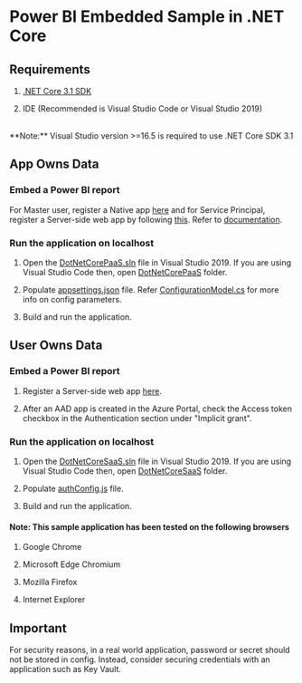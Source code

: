 # Power BI Embedded Sample in .NET Core

## Requirements

1. [.NET Core 3.1 SDK](https://aka.ms/netcore31)

2. IDE (Recommended is Visual Studio Code or Visual Studio 2019)
<br>
**Note:** Visual Studio version >=16.5 is required to use .NET Core SDK 3.1


## App Owns Data

### Embed a Power BI report

For Master user, register a Native app [here](https://aka.ms/embedsetup/AppOwnsData) and for Service Principal, register a Server-side web app by following [this](https://aka.ms/EmbedServicePrincipal). Refer to [documentation](https://aka.ms/RegisterPowerBIApp).

### Run the application on localhost

1. Open the [DotNetCorePaaS.sln](App%20Owns%20Data/DotNetCorePaaS.sln) file in Visual Studio 2019. If you are using Visual Studio Code then, open [DotNetCorePaaS](App%20Owns%20Data/DotNetCorePaaS) folder.

2. Populate [appsettings.json](App%20Owns%20Data/DotNetCorePaaS/appsettings.json) file. Refer [ConfigurationModel.cs](App%20Owns%20Data%2FDotNetCorePaaS%2FModels%2FConfigurationModel.cs) for more info on config parameters.

3. Build and run the application.



## User Owns Data

### Embed a Power BI report

1. Register a Server-side web app [here](https://aka.ms/embedsetup/userownsdata).
   
2. After an AAD app is created in the Azure Portal, check the Access token checkbox in the Authentication section under "Implicit grant".

### Run the application on localhost

1. Open the [DotNetCoreSaaS.sln](User%20Owns%20Data/DotNetCoreSaaS.sln) file in Visual Studio 2019. If you are using Visual Studio Code then, open [DotNetCoreSaaS](User%20Owns%20Data/DotNetCoreSaaS) folder.

2. Populate [authConfig.js](User%20Owns%20Data/DotNetCoreSaaS/wwwroot/js/authConfig.js) file.

3. Build and run the application.

#### Note: This sample application has been tested on the following browsers

1. Google Chrome
   
2. Microsoft Edge Chromium

3. Mozilla Firefox

4. Internet Explorer

## Important

For security reasons, in a real world application, password or secret should not be stored in config. Instead, consider securing credentials with an application such as Key Vault.
